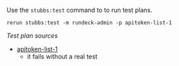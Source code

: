 
Use the `stubbs:test` command to to run test plans.

    rerun stubbs:test -m rundeck-admin -p apitoken-list-1

*Test plan sources*

* [apitoken-list-1](tests/apitoken-list-1.html)
  * it fails without a real test

